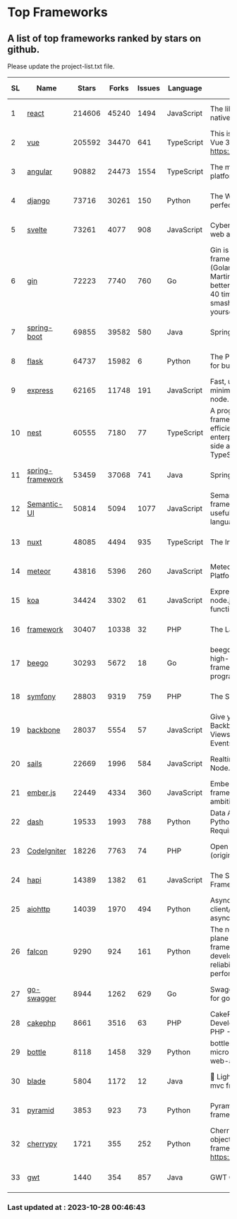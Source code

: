 # Top Frameworks
## A list of top frameworks ranked by stars on github.  
Please update the project-list.txt file.

| SL| Name  | Stars| Forks| Issues | Language | Description | Last Commit |
| --| ------| -----| ---- | ------ | -------- | ----------- | ----------- |
| 1 | [react](https://github.com/facebook/react) | 214606 | 45240 | 1494 | JavaScript | The library for web and native user interfaces. | 2023-10-27 15:50:40 |
| 2 | [vue](https://github.com/vuejs/vue) | 205592 | 34470 | 641 | TypeScript | This is the repo for Vue 2. For Vue 3, go to https://github.com/vuejs/core | 2023-10-23 07:55:40 |
| 3 | [angular](https://github.com/angular/angular) | 90882 | 24473 | 1554 | TypeScript | The modern web developer’s platform | 2023-10-27 23:16:46 |
| 4 | [django](https://github.com/django/django) | 73716 | 30261 | 150 | Python | The Web framework for perfectionists with deadlines. | 2023-10-27 07:44:14 |
| 5 | [svelte](https://github.com/sveltejs/svelte) | 73261 | 4077 | 908 | JavaScript | Cybernetically enhanced web apps | 2023-10-23 20:19:06 |
| 6 | [gin](https://github.com/gin-gonic/gin) | 72223 | 7740 | 760 | Go | Gin is a HTTP web framework written in Go (Golang). It features a Martini-like API with much better performance -- up to 40 times faster. If you need smashing performance, get yourself some Gin. | 2023-09-27 07:17:11 |
| 7 | [spring-boot](https://github.com/spring-projects/spring-boot) | 69855 | 39582 | 580 | Java | Spring Boot | 2023-10-27 17:34:24 |
| 8 | [flask](https://github.com/pallets/flask) | 64737 | 15982 | 6 | Python | The Python micro framework for building web applications. | 2023-10-20 16:50:00 |
| 9 | [express](https://github.com/expressjs/express) | 62165 | 11748 | 191 | JavaScript | Fast, unopinionated, minimalist web framework for node. | 2023-06-04 15:47:20 |
| 10 | [nest](https://github.com/nestjs/nest) | 60555 | 7180 | 77 | TypeScript | A progressive Node.js framework for building efficient, scalable, and enterprise-grade server-side applications with TypeScript/JavaScript 🚀 | 2023-10-25 06:45:19 |
| 11 | [spring-framework](https://github.com/spring-projects/spring-framework) | 53459 | 37068 | 741 | Java | Spring Framework | 2023-10-27 16:01:36 |
| 12 | [Semantic-UI](https://github.com/Semantic-Org/Semantic-UI) | 50814 | 5094 | 1077 | JavaScript | Semantic is a UI component framework based around useful principles from natural language. | 2023-01-11 17:05:32 |
| 13 | [nuxt](https://github.com/nuxt/nuxt) | 48085 | 4494 | 935 | TypeScript | The Intuitive Vue Framework. | 2023-10-27 21:53:09 |
| 14 | [meteor](https://github.com/meteor/meteor) | 43816 | 5396 | 260 | JavaScript | Meteor, the JavaScript App Platform | 2023-10-20 20:30:55 |
| 15 | [koa](https://github.com/koajs/koa) | 34424 | 3302 | 61 | JavaScript | Expressive middleware for node.js using ES2017 async functions | 2023-05-17 07:50:49 |
| 16 | [framework](https://github.com/laravel/framework) | 30407 | 10338 | 32 | PHP | The Laravel Framework. | 2023-10-26 18:20:57 |
| 17 | [beego](https://github.com/beego/beego) | 30293 | 5672 | 18 | Go | beego is an open-source, high-performance web framework for the Go programming language. | 2023-10-26 14:18:44 |
| 18 | [symfony](https://github.com/symfony/symfony) | 28803 | 9319 | 759 | PHP | The Symfony PHP framework | 2023-10-27 16:06:57 |
| 19 | [backbone](https://github.com/jashkenas/backbone) | 28037 | 5554 | 57 | JavaScript | Give your JS App some Backbone with Models, Views, Collections, and Events | 2023-08-10 22:05:08 |
| 20 | [sails](https://github.com/balderdashy/sails) | 22669 | 1996 | 584 | JavaScript | Realtime MVC Framework for Node.js | 2023-09-01 21:26:40 |
| 21 | [ember.js](https://github.com/emberjs/ember.js) | 22449 | 4334 | 360 | JavaScript | Ember.js - A JavaScript framework for creating ambitious web applications | 2023-10-25 21:31:59 |
| 22 | [dash](https://github.com/plotly/dash) | 19533 | 1993 | 788 | Python | Data Apps & Dashboards for Python. No JavaScript Required. | 2023-10-26 19:38:28 |
| 23 | [CodeIgniter](https://github.com/bcit-ci/CodeIgniter) | 18226 | 7763 | 74 | PHP | Open Source PHP Framework (originally from EllisLab) | 2023-04-07 17:57:13 |
| 24 | [hapi](https://github.com/hapijs/hapi) | 14389 | 1382 | 61 | JavaScript | The Simple, Secure Framework Developers Trust | 2023-09-18 11:40:11 |
| 25 | [aiohttp](https://github.com/aio-libs/aiohttp) | 14039 | 1970 | 494 | Python | Asynchronous HTTP client/server framework for asyncio and Python | 2023-10-27 17:42:25 |
| 26 | [falcon](https://github.com/falconry/falcon) | 9290 | 924 | 161 | Python | The no-magic web data plane API and microservices framework for Python developers, with a focus on reliability, correctness, and performance at scale. | 2023-10-14 18:06:15 |
| 27 | [go-swagger](https://github.com/go-swagger/go-swagger) | 8944 | 1262 | 629 | Go | Swagger 2.0 implementation for go | 2023-08-21 22:25:45 |
| 28 | [cakephp](https://github.com/cakephp/cakephp) | 8661 | 3516 | 63 | PHP | CakePHP: The Rapid Development Framework for PHP - Official Repository | 2023-10-27 14:53:33 |
| 29 | [bottle](https://github.com/bottlepy/bottle) | 8118 | 1458 | 329 | Python | bottle.py is a fast and simple micro-framework for python web-applications. | 2022-09-05 15:24:52 |
| 30 | [blade](https://github.com/lets-blade/blade) | 5804 | 1172 | 12 | Java | :rocket: Lightning fast and elegant mvc framework for Java8 | 2023-06-16 05:18:49 |
| 31 | [pyramid](https://github.com/Pylons/pyramid) | 3853 | 923 | 73 | Python | Pyramid - A Python web framework | 2023-09-14 21:55:43 |
| 32 | [cherrypy](https://github.com/cherrypy/cherrypy) | 1721 | 355 | 252 | Python | CherryPy is a pythonic, object-oriented HTTP framework.      https://cherrypy.dev | 2023-08-04 13:52:17 |
| 33 | [gwt](https://github.com/gwtproject/gwt) | 1440 | 354 | 857 | Java | GWT Open Source Project | 2023-10-20 14:03:48 |

### Last updated at : 2023-10-28 00:46:43
